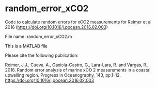 # random_error_xCO2
Code to calculate random errors for xCO2 measurements for Reimer et al 2016 (https://doi.org/10.1016/j.pocean.2016.02.003)

File name: random_error_xCO2.m

This is a MATLAB file

Please cite the following publication:

Reimer, J.J., Cueva, A., Gaxiola-Castro, G., Lara-Lara, R. and Vargas, R., 2016. Random error analysis of marine xCO 2 measurements in a coastal upwelling region. Progress in Oceanography, 143, pp.1-12.
https://doi.org/10.1016/j.pocean.2016.02.003
